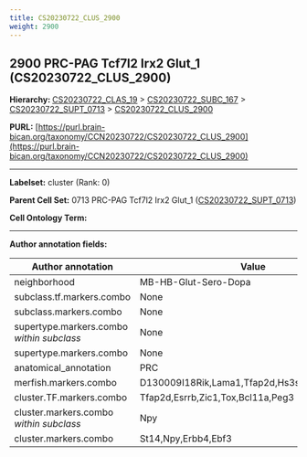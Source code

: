 ```yaml
---
title: CS20230722_CLUS_2900
weight: 2900
---
```

## 2900 PRC-PAG Tcf7l2 Irx2 Glut_1 (CS20230722_CLUS_2900)
<b>Hierarchy: </b>
[CS20230722_CLAS_19](../CS20230722_CLAS_19) >
[CS20230722_SUBC_167](../CS20230722_SUBC_167) >
[CS20230722_SUPT_0713](../CS20230722_SUPT_0713) >
[CS20230722_CLUS_2900](../CS20230722_CLUS_2900)

**PURL:** [https://purl.brain-bican.org/taxonomy/CCN20230722/CS20230722_CLUS_2900](https://purl.brain-bican.org/taxonomy/CCN20230722/CS20230722_CLUS_2900)

---


**Labelset:** cluster (Rank: 0)

**Parent Cell Set:** 0713 PRC-PAG Tcf7l2 Irx2 Glut_1 ([CS20230722_SUPT_0713](../CS20230722_SUPT_0713))



**Cell Ontology Term:** 

[MARKER GENES.]: #


---

[TRANSFERRED ANNOTATIONS.]: #


[AUTHOR ANNOTATION FIELDS.]: #


**Author annotation fields:**

| Author annotation | Value |
|-------------------|-------|
|neighborhood|MB-HB-Glut-Sero-Dopa|
|subclass.tf.markers.combo|None|
|subclass.markers.combo|None|
|supertype.markers.combo _within subclass_|None|
|supertype.markers.combo|None|
|anatomical_annotation|PRC|
|merfish.markers.combo|D130009I18Rik,Lama1,Tfap2d,Hs3st4,Zic1,Gpr149|
|cluster.TF.markers.combo|Tfap2d,Esrrb,Zic1,Tox,Bcl11a,Peg3|
|cluster.markers.combo _within subclass_|Npy|
|cluster.markers.combo|St14,Npy,Erbb4,Ebf3|
